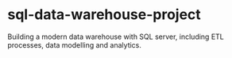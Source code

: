 # sql-data-warehouse-project
Building a modern data warehouse with SQL server, including  ETL processes, data modelling and analytics. 
